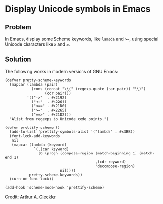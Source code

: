 # Display Unicode symbols in Emacs

## Problem

In Emacs, display some Scheme keywords, like `lambda` and `>=`, using
special Unicode characters like `λ` and `≥`.

## Solution

The following works in modern versions of GNU Emacs:

```Emacs Lisp
(defvar pretty-scheme-keywords
  (mapcar (lambda (pair)
            (cons (concat "\\(" (regexp-quote (car pair)) "\\)")
                  (cdr pair)))
          '(("->"  . #x2192)
            ("<="  . #x2264)
            ("<==" . #x21D0)
            (">="  . #x2265)
            ("==>" . #x21D2)))
  "Alist from regexps to Unicode code points.")

(defun prettify-scheme ()
  (add-to-list 'prettify-symbols-alist '("lambda" . #x3BB))
  (font-lock-add-keywords
   nil
   (mapcar (lambda (keyword)
             `(,(car keyword)
               (0 (progn (compose-region (match-beginning 1) (match-end 1)
                                         ,(cdr keyword)
                                         'decompose-region)
                         nil))))
           pretty-scheme-keywords))
  (turn-on-font-lock))

(add-hook 'scheme-mode-hook 'prettify-scheme)
```

Credit: [Arthur A. Gleckler](https://speechcode.com/)

